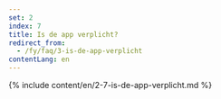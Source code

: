 ```yaml
---
set: 2
index: 7
title: Is de app verplicht?
redirect_from: 
  - /fy/faq/3-is-de-app-verplicht
contentLang: en
---
```

{% include content/en/2-7-is-de-app-verplicht.md %}
